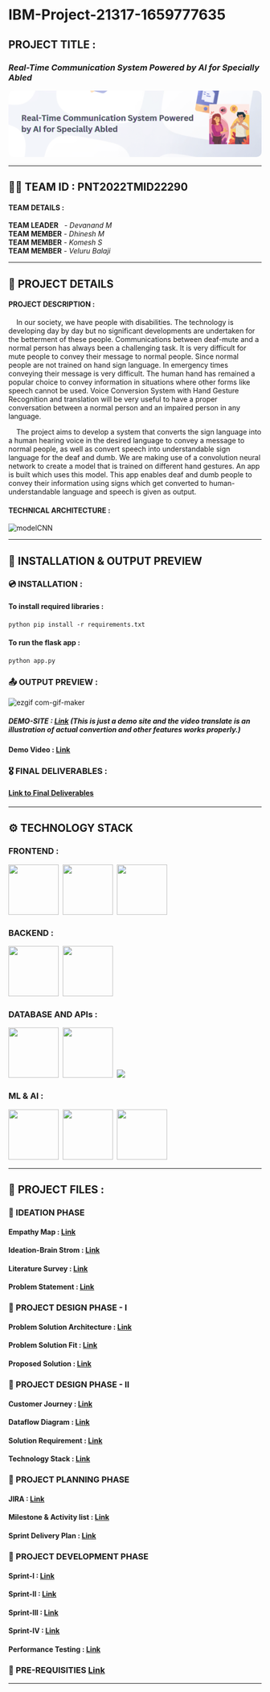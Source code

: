# IBM-Project-21317-1659777635
## **PROJECT TITLE** :
### _Real-Time Communication System Powered by AI for Specially Abled_
<img src="./Project Development Phase/Sprint 4/Project/static/img/RTCS.png" style="border-radius:10px;">
<hr>

## 👩‍💻 TEAM ID : PNT2022TMID22290
#### TEAM DETAILS :
**TEAM LEADER** &nbsp;&nbsp;- _Devanand M_<br>
**TEAM MEMBER** - _Dhinesh M_<br>
**TEAM MEMBER** - _Komesh S_<br>
**TEAM MEMBER** - _Veluru Balaji_<br>

<hr>

## 📄 PROJECT DETAILS 
#### PROJECT DESCRIPTION :
&nbsp;&nbsp;&nbsp;&nbsp;In our society, we have people with disabilities. The technology is developing day by day but no significant developments are undertaken for the betterment of these people. Communications between deaf-mute and a normal person has always been a challenging task. It is very difficult for mute people to convey their message to normal people. Since normal people are not trained on hand sign language. In emergency times conveying their message is very difficult. The human hand has remained a popular choice to convey information in situations where other forms like speech cannot be used. Voice Conversion System with Hand Gesture Recognition and translation will be very useful to have a proper conversation between a normal person and an impaired person in any language.

&nbsp;&nbsp;&nbsp;&nbsp;The project aims to develop a system that converts the sign language into a human hearing voice in the desired language to convey a message to normal people, as well as convert speech into understandable sign language for the deaf and dumb. We are making use of a convolution neural network to create a model that is trained on different hand gestures. An app is built which uses this model. This app enables deaf and dumb people to convey their information using signs which get converted to human-understandable language and speech is given as output.

#### TECHNICAL ARCHITECTURE :
![modelCNN](https://user-images.githubusercontent.com/90745606/202712666-61999119-10e6-45dd-a7a8-7d234a2debf0.png)

<hr>

## 💾 INSTALLATION & OUTPUT PREVIEW 
### 💿 INSTALLATION :
#### To install required libraries :
```ps
python pip install -r requirements.txt
```
#### To run the flask app :
```ps
python app.py
```

### 📤 OUTPUT PREVIEW :

![ezgif com-gif-maker](https://user-images.githubusercontent.com/90745606/202739626-e46a25ea-a6d3-44d0-933e-6429f41413d1.gif)
<br>

##### DEMO-SITE : <a href="https://deva0813.github.io/rtcsys/">Link</a>&nbsp;(This is just a demo site and the video translate is an illustration of actual convertion and other features works properly.)

#### Demo Video : <a href="https://youtu.be/J19nWqDMQr8">Link</a>

### 🎖️ FINAL DELIVERABLES : 
#### <a href="./Final Deliverables/">Link to Final Deliverables</a>

<hr>

## ⚙️ TECHNOLOGY STACK 
### FRONTEND :
<img src="https://play-lh.googleusercontent.com/85WnuKkqDY4gf6tndeL4_Ng5vgRk7PTfmpI4vHMIosyq6XQ7ZGDXNtYG2s0b09kJMw" height="100px" width="100px">&nbsp;&nbsp;<img src="https://play-lh.googleusercontent.com/RTAZb9E639F4JBcuBRTPEk9_92I-kaKgBMw4LFxTGhdCQeqWukXh74rTngbQpBVGxqo" height="100px" width="100px">&nbsp;&nbsp;<img src="https://upload.wikimedia.org/wikipedia/commons/6/6a/JavaScript-logo.png" height="100px" width="100px">
### BACKEND :
<img src="https://www.citypng.com/public/uploads/preview/hd-python-logo-symbol-transparent-png-11639606208newcm5th7y.png" height="100px" width="100px">&nbsp;&nbsp;<img src="https://ih1.redbubble.net/image.2488655049.9084/st,small,507x507-pad,600x600,f8f8f8.jpg" height="100px" width="100px">
### DATABASE AND APIs :
<img src="https://zappysys.com/blog/wp-content/uploads/2016/09/google-sheets-api-integration.png" height="100px" width="100px">&nbsp;&nbsp;<img src="https://www.pngitem.com/pimgs/m/377-3779794_google-cloud-speech-to-text-logo-google-cloud.png" height="100px" width="100px">&nbsp;&nbsp;<img src="https://zeevector.com/wp-content/uploads/IBM-Watson-Logo-VECTOR.png" height="100px">&nbsp;&nbsp;
### ML & AI :
<img src="https://www.pngitem.com/pimgs/m/75-753841_tensorflow-logo-transparent-hd-png-download.png" height="100px" width="100px">&nbsp;&nbsp;<img src="https://www.vhv.rs/dpng/d/38-384674_opencv-logo-png-transparent-png.png" height="100px" width="100px">&nbsp;&nbsp;<img src="https://yt3.ggpht.com/ytc/AMLnZu_8Rf063m9hsmDJnDEn26sy-5YYvDr5e2fJWr2O=s900-c-k-c0x00ffffff-no-rj" height="100px" width="100px">&nbsp;&nbsp;

<hr>

## 📃 PROJECT FILES :
### 🎯 IDEATION PHASE
#### Empathy Map : <a href="./Project Design & Planning/Ideation Phase/Empathy Map/Empathy Map.png" >Link</a>
#### Ideation-Brain Strom : <a href="./Project Design & Planning/Ideation Phase/Ideation/Ideation-BrainStrom.png" >Link</a>
#### Literature Survey : <a href="./Project Design & Planning/Ideation Phase/Literature Survey/LITERATURE-SURVEY.pdf">Link</a>
#### Problem Statement : <a href="./Project Design & Planning/Ideation Phase/Problem Statement/Problem Statement.pd" >Link</a>
### 🎯 PROJECT DESIGN PHASE - I
#### Problem Solution Architecture : <a href="./Project Design & Planning/Project Design Phase - I/Problem Solution Architecture.pdf">Link</a>
#### Problem Solution Fit : <a href=".//Project Design & Planning/Project Design Phase - I/Problem solution fit.png">Link</a>
#### Proposed Solution : <a href="./Project Design & Planning/Project Design Phase - I/Proposed Solution.pdf">Link</a>
### 🎯 PROJECT DESIGN PHASE - II
#### Customer Journey : <a href="./Project Design & Planning/Project Design Phase - II/Customer Journey/Customer Journey.pdf">Link</a>
#### Dataflow Diagram : <a href="./Project Design & Planning/Project Design Phase - II/Dataflow Diagarm/Data Flow Diagrams and User Stories.pdf">Link</a>
#### Solution Requirement : <a href="./Project Design & Planning/Project Design Phase - II/Functional Requirement/Solution Requirements.pdf">Link</a>
#### Technology Stack : <a href="./Project Design & Planning/Project Design Phase - II/Technology Stack/Technology Stack.pdf" >Link</a>
### 🎯 PROJECT PLANNING PHASE
#### JIRA : <a href="./Project Design & Planning/Project Planning Phase/JIRA/">Link</a>
#### Milestone & Activity list : <a href="./Project Design & Planning/Project Planning Phase/Milestone and Activity List/Milestone and Activity List.pdf">Link</a>
#### Sprint Delivery Plan : <a href="./Project Design & Planning/Project Planning Phase/Sprint Delivery Plan/Sprint Delivery Plan.pdf">Link</a>
### 🎯 PROJECT DEVELOPMENT PHASE
#### Sprint-I : <a href="./Project Development Phase/Sprint 1/">Link</a>
#### Sprint-II : <a href="./Project Development Phase/Sprint 2/">Link</a>
#### Sprint-III : <a href="./Project Development Phase/Sprint 3/">Link</a>
#### Sprint-IV : <a href="./Project Development Phase/Sprint 4/">Link</a>
#### Performance Testing : <a href="./Project Development Phase/Preformance Testing/Performance Testing - Artificial Intelligence.pdf" >Link</a>
### 🎯 PRE-REQUISITIES <a href="./Pre-Requisites and Project structure/">Link</a>
<hr>
